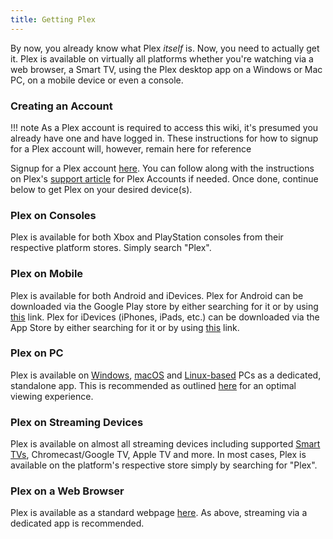 ```yaml
---
title: Getting Plex
---
```


By now, you already know what Plex *itself* is. Now, you need to actually get it. Plex is available on virtually all platforms whether you're watching via a web browser, a Smart TV, using the Plex desktop app on a Windows or Mac PC, on a mobile device or even a console.

### Creating an Account

!!! note
    As a Plex account is required to access this wiki, it's presumed you already have one and have logged in. These instructions for how to signup for a Plex account will, however, remain here for reference

Signup for a Plex account [here](https://www.plex.tv/en-au/sign-up/). You can follow along with the instructions on Plex's [support article](https://support.plex.tv/articles/201862428-plex-accounts/) for Plex Accounts if needed. Once done, continue below to get Plex on your desired device(s).

### Plex on Consoles

Plex is available for both Xbox and PlayStation consoles from their respective platform stores. Simply search "Plex".

### Plex on Mobile

Plex is available for both Android and iDevices. Plex for Android can be downloaded via the Google Play store by either searching for it or by using [this](https://play.google.com/store/apps/details?id=com.plexapp.android&#038;hl=en) link. Plex for iDevices (iPhones, iPads, etc.) can be downloaded via the App Store by either searching for it or by using [this](https://apps.apple.com/us/app/plex-watch-live-tv-and-movies/id383457673) link.

### Plex on PC

Plex is available on [Windows](https://www.plex.tv/en-au/media-server-downloads/?cat=plex+desktop&plat=windows#plex-app), [macOS](https://www.plex.tv/en-au/media-server-downloads/?cat=plex+desktop&plat=macos#plex-app) and [Linux-based](https://www.plex.tv/en-au/media-server-downloads/?cat=plex+desktop&plat=linux#plex-app) PCs as a dedicated, standalone app. This is recommended as outlined [here](changing-stream-quality.md#plex-app) for an optimal viewing experience.

### Plex on Streaming Devices

Plex is available on almost all streaming devices including supported [Smart TVs](https://support.plex.tv/articles/204080173-which-smart-tv-models-are-supported/), Chromecast/Google TV, Apple TV and more. In most cases, Plex is available on the platform's respective store simply by searching for "Plex".

### Plex on a Web Browser

Plex is available as a standard webpage [here](https://app.plex.tv/desktop). As above, streaming via a dedicated app is recommended.
